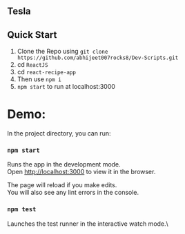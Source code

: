 ## Tesla

## Quick Start
1. Clone the Repo using `git clone https://github.com/abhijeet007rocks8/Dev-Scripts.git`
2. cd `ReactJS`
3. cd `react-recipe-app`
4. Then use `npm i`
5. `npm start` to run at localhost:3000

# Demo:

In the project directory, you can run:

### `npm start`

Runs the app in the development mode.\
Open [http://localhost:3000](http://localhost:3000) to view it in the browser.

The page will reload if you make edits.\
You will also see any lint errors in the console.

### `npm test`

Launches the test runner in the interactive watch mode.\

